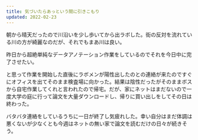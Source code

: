 ```yaml
---
title: 気づいたらあっという間に引きこもり
updated: 2022-02-23
---
```


朝から晴天だったので川沿いを少し歩いてから出ラボした。街の反対を流れている川の方が綺麗なのだが、それでもまあ川は良い。

昨日から超絶単純なデータアノテーション作業をしているのでそれを今日中に完了させたい。

と思って作業を開始した直後にラボメンが陽性出したのとの連絡が来たのですぐにオフィスを出てそのまま検査場に向かった。結果は陰性だったがそのままボスから自宅作業してくれと言われたので帰宅。だが、家にネットはまだないので一度大学の庭に行って論文を大量ダウンロードし、帰りに買い出しをしてその日は終わった。

バタバタ連絡をしているうちに一日が終了し気疲れした。幸い自分はまだ体調は悪くないが少なくとも今週はネットの無い家で論文を読むだけの日々が続きそう。
